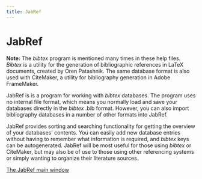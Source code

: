 ```yaml
---
title: JabRef
---
```


# JabRef

**Note:** The *bibtex* program is mentioned many times in these help files. *Bibtex* is a utility for the generation of bibliographic references in LaTeX documents, created by Oren Patashnik. The same database format is also used with CiteMaker, a utility for bibliography generation in Adobe FrameMaker.

JabRef is is a program for working with *bibtex* databases. The program uses no internal file format, which means you normally load and save your databases directly in the *bibtex* .bib format. However, you can also import bibliography databases in a number of other formats into JabRef.

JabRef provides sorting and searching functionality for getting the overview of your databases' contents. You can easily add new database entries without having to remember what information is required, and *bibtex* keys can be autogenerated. JabRef will be most useful for those using *bibtex* or CiteMaker, but may also be of use to those using other referencing systems or simply wanting to organize their literature sources.

[The JabRef main window](BaseFrameHelp.md)
